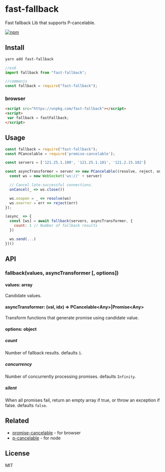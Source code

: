 # fast-fallback
Fast fallback Lib that supports P-cancelable.

[![npm](https://img.shields.io/npm/v/fast-fallback.svg?style=flat-square)](https://www.npmjs.com/package/fast-fallback)

## Install
```sh
yarn add fast-fallback
```
```js
//es6
import fallback from "fast-fallback";

//commonjs
const fallback = require("fast-fallback");
```
### browser
```html
<script src="https://unpkg.com/fast-fallback"></script>
<script>
 var fallback = fastFallback;
</script>
```

## Usage
```js
const fallback = require("fast-fallback");
const PCancelable = require('promise-cancelable');

const servers = ['121.25.1.100', '121.25.1.101', '121.2.15.102']

const asyncTransformer = server => new PCancelable((resolve, reject, onCancel)=>{
  const ws = new WebSocket('ws://' + server)

  // Cancel late-successful connections.
  onCancel(_ => ws.close())

  ws.onopen = _ => resolve(ws)
  ws.onerror = err => reject(err)
});

(async_ => {
  const [ws] = await fallback(servers, asyncTransformer, {
    count: 1 // Number of fallback results
  })

  ws.send(...)
})()
```

## API

### fallback(values, asyncTransformer [, options])

#### values: array
Candidate values.

#### asyncTransformer: (val, idx) => PCancelable\<Any>|Promise\<Any>
Transform functions that generate promise using candidate value.

#### options: object 
##### count
Number of fallback results. defaults `1`.

##### concurrency
Number of concurrently processing promises. defaults `Infinity`.

##### silent
When all promises fail, return an empty array if true, or throw an exception if false.
defaults `false`.

## Related
- [promise-cancelable](https://www.npmjs.com/package/promise-cancelable) - for browser
- [p-cancelable](https://github.com/sindresorhus/p-cancelable) - for node

## License
MIT